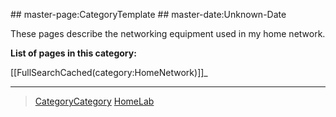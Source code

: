  \#\# master-page:CategoryTemplate \#\# master-date:Unknown-Date

These pages describe the networking equipment used in my home network.

**List of pages in this category:**

[[FullSearchCached(category:HomeNetwork)]]\_

* * * * *

> [CategoryCategory](../CategoryCategory) [HomeLab](../HomeLab)
